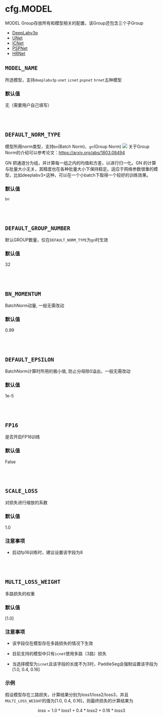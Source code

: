 # cfg.MODEL

MODEL Group存放所有和模型相关的配置，该Group还包含三个子Group

* [DeepLabv3p](./model_deeplabv3p_group.md)
* [UNet](./model_unet_group.md)
* [ICNet](./model_icnet_group.md)
* [PSPNet](./model_pspnet_group.md)
* [HRNet](./model_hrnet_group.md)

## `MODEL_NAME`

所选模型，支持`deeplabv3p` `unet` `icnet` `pspnet` `hrnet`五种模型

### 默认值

无（需要用户自己填写）

<br/>
<br/>

## `DEFAULT_NORM_TYPE`

模型所用norm类型，支持`bn`(Batch Norm)、`gn`(Group Norm)
![](../imgs/gn.png)
关于Group Norm的介绍可以参考论文：https://arxiv.org/abs/1803.08494

GN 把通道分为组，并计算每一组之内的均值和方差，以进行归一化。GN 的计算与批量大小无关，其精度也在各种批量大小下保持稳定。适应于网络参数很重的模型，比如deeplabv3+这种，可以在一个小batch下取得一个较好的训练效果。

### 默认值

`bn`

<br/>
<br/>

## `DEFAULT_GROUP_NUMBER`

默认GROUP数量，仅在`DEFAULT_NORM_TYPE`为`gn`时生效

### 默认值

32

<br/>
<br/>

## `BN_MOMENTUM`

BatchNorm动量, 一般无需改动

### 默认值

0.99

<br/>
<br/>

## `DEFAULT_EPSILON`

BatchNorm计算时所用的极小值, 防止分母除0溢出，一般无需改动

### 默认值

1e-5

<br/>
<br/>

## `FP16`

是否开启FP16训练

### 默认值

False

<br/>
<br/>

## `SCALE_LOSS`

对损失进行缩放的系数

### 默认值

1.0

### 注意事项
* 启动fp16训练时，建议设置该字段为8

<br/>
<br/>

## `MULTI_LOSS_WEIGHT`

多路损失的权重

### 默认值

[1.0]

### 注意事项

* 该字段仅在模型存在多路损失的情况下生效

* 目前支持的模型中只有`icnet`使用多路（3路）损失

* 当选择模型为`icnet`且该字段的长度不为3时，PaddleSeg会强制设置该字段为[1.0, 0.4, 0.16]

### 示例
假设模型存在三路损失，计算结果分别为loss1/loss2/loss3，并且`MULTI_LOSS_WEIGHT`的值为[1.0, 0.4, 0.16]，则最终损失的计算结果为
```math
loss = 1.0 * loss1 + 0.4 * loss2 + 0.16 * loss3
```

<br/>
<br/>
